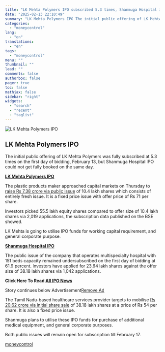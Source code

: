 ```yaml
---
title: "LK Mehta Polymers IPO subscribed 5.3 times, Shanmuga Hospital issue booked 62% on day 1"
date: "2025-02-13 22:10:49"
summary: "LK Mehta Polymers IPO The initial public offering of LK Mehta Polymers was fully subscribed at 5.3 times on the first day of bidding, February 13, but Shanmuga Hospital IPO could not get fully booked on the same day.LK Mehta Polymers IPOThe plastic products maker approached capital markets on Thursday..."
categories:
  - "moneycontrol"
lang:
  - "en"
translations:
  - "en"
tags:
  - "moneycontrol"
menu: ""
thumbnail: ""
lead: ""
comments: false
authorbox: false
pager: true
toc: false
mathjax: false
sidebar: "right"
widgets:
  - "search"
  - "recent"
  - "taglist"
---
```


![LK Mehta Polymers IPO](//stat1.moneycontrol.com/mcnews//images/grey_bg.gif "LK Mehta Polymers IPO")

LK Mehta Polymers IPO
---------------------

 

The initial public offering of LK Mehta Polymers was fully subscribed at 5.3 times on the first day of bidding, February 13, but Shanmuga Hospital IPO could not get fully booked on the same day.

**[LK Mehta Polymers IPO](https://www.moneycontrol.com/ipo/lk-mehta-polymers-ltd-lmp-ipodetail)**

The plastic products maker approached capital markets on Thursday to [raise Rs 7.38 crore via public issue](https://www.moneycontrol.com/ipo/lk-mehta-polymers-ltd-lmp-ipodetail) of 10.4 lakh shares which consists of entirely fresh issue. It is a fixed price issue with offer price of Rs 71 per share.

Investors picked 55.5 lakh equity shares compared to offer size of 10.4 lakh shares via 2,019 applications, the subscription data published on the BSE showed.

LK Mehta is going to utilise IPO funds for working capital requirement, and general corporate purpose.

**[Shanmuga Hospital IPO](https://www.moneycontrol.com/ipo/shanmuga-hospital-ltd-shl02-ipodetail)**

The public issue of the company that operates multispecialty hospital with 151 beds capacity remained undersubscribed on the first day of bidding at 61.9 percent. Investors have applied for 23.64 lakh shares against the offer size of 38.18 lakh shares via 1,042 applications.

**Click Here To Read [All IPO News](https://www.moneycontrol.com/ipo/)**

Story continues below Advertisement[Remove Ad](https://www.moneycontrol.com/promos/pro.php)

The Tamil Nadu-based healthcare services provider targets to mobilise [Rs 20.62 crore via initial share sale](https://www.moneycontrol.com/ipo/shanmuga-hospital-ltd-shl02-ipodetail) of 38.18 lakh shares at a price of Rs 54 per share. It is also a fixed price issue.

Shanmuga plans to utilise these IPO funds for purchase of additional medical equipment, and general corporate purposes.

Both public issues will remain open for subscription till February 17.

[moneycontrol](https://www.moneycontrol.com/news/business/ipo/lk-mehta-polymers-ipo-subscribed-5-3-times-shanmuga-hospital-issue-booked-62-on-day-1-12940171.html)
